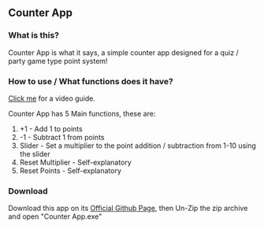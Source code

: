## Counter App
### What is this?

Counter App is what it says, a simple counter app designed for a quiz / party game type point system!

### How to use / What functions does it have?

[Click me](https://www.youtube.com/watch?v=3Ysz1m-cNAs) for a video guide.

Counter App has 5 Main functions, these are:

1. +1 - Add 1 to points
2. -1 - Subtract 1 from points
3. Slider - Set a multiplier to the point addition / subtraction from 1-10 using the slider
4. Reset Multiplier - Self-explanatory
5. Reset Points - Self-explanatory

### Download

Download this app on its [Official Github Page](https://github.com/NotToxicDev/counterApp/releases), then Un-Zip the zip archive and open "Counter App.exe"
